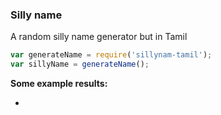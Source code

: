 ### Silly name

A random silly name generator but in Tamil

```javascript
var generateName = require('sillynam-tamil');
var sillyName = generateName();
````

**Some example results:**

* 